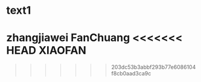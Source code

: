 # text1
zhangjiawei
FanChuang
<<<<<<< HEAD
XIAOFAN
=======

>>>>>>> 203dc53b3abbf293b77e6086104f8cb0aad3ca9c
